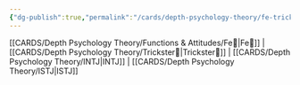 ```yaml
---
{"dg-publish":true,"permalink":"/cards/depth-psychology-theory/fe-trickster/","created":"2023-01-05T12:07:06.676+01:00","updated":"2023-04-23T14:42:20.495+02:00"}
---
```


[[CARDS/Depth Psychology Theory/Functions & Attitudes/Fe💉\|Fe💉]] | [[CARDS/Depth Psychology Theory/Trickster🤡\|Trickster🤡]] | [[CARDS/Depth Psychology Theory/INTJ\|INTJ]] | [[CARDS/Depth Psychology Theory/ISTJ\|ISTJ]]